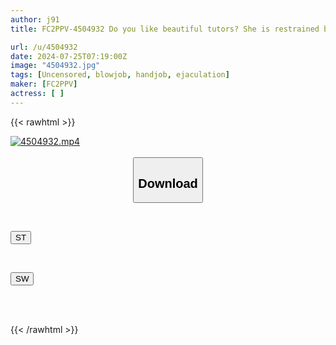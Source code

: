 ```yaml
---
author: j91
title: FC2PPV-4504932 Do you like beautiful tutors? She is restrained by an old man and tortured with toys... She is forced to hold the old man's meat stick in her mouth, and is inserted raw and a large amount of cum is ejaculated into the ●miya deep in her vagina! Ah, no, no, I'm stunned. Bonus.. blowjob, handjob, ejaculation!

url: /u/4504932
date: 2024-07-25T07:19:00Z
image: "4504932.jpg"
tags: [Uncensored, blowjob, handjob, ejaculation]
maker: [FC2PPV]
actress: [ ]
---
```



{{< rawhtml >}}

<div class="video" data-videoid="xyPZk2X8YvHkbg0">
    <a href="javascript:;">
        <img src="/u/4504932/4504932.jpg" width="WIDTH" height="HEIGHT" alt="4504932.mp4" loading="lazy">
    </a>
</div>

<script type="text/javascript" src="https://j91.asia/asset/on-demand-st.js"></script>

<br>
  <link rel="stylesheet" href="https://j91.asia/asset/bs5.css">
  
  <center>
  <button class="btn btn-primary" type="button" data-bs-toggle="collapse" data-bs-target=".multi-collapse" aria-expanded="false" aria-controls="multiCollapseExample1 multiCollapseExample2"><h2>Download</h2></button></center>
</p>
<div class="row">
  <div class="col">
    <div class="collapse multi-collapse" id="multiCollapseExample1">
      <div class="card card-body">
	      	      <br>
<div class="buttons">  
<p><a href="/u/4504932/st.html" target="_blank"><button class="btn-hover color-3"><i class="fa fa-download"></i> ST</button></a></p></div>
    </div>
  </div>
</div>
  <div class="col">
    <div class="collapse multi-collapse" id="multiCollapseExample2">
      <div class="card card-body">
	      <br>
<div class="buttons">
<p><a href="/u/4504932/sw.html" target="_blank"><button class="btn-hover color-2"><i class="fa fa-download"></i> SW</button></a></p></div>
<br><br>
      </div>
    </div>
  </div>
</div>

{{< /rawhtml >}}